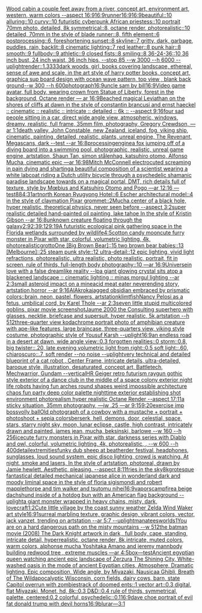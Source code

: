 [Wood cabin a couple feet away from a river, concept art, environment art, western, warm colors --aspect 16:9](https://www.ebank.nz/aiartgenerator?category=Wood%2520cabin%2520a%2520couple%2520feet%2520away%2520from%2520a%2520river%2C%2520concept%2520art%2C%2520environment%2520art%2C%2520western%2C%2520warm%2520colors%2520--aspect%252016%3A9)[16:9](https://www.ebank.nz/aiartgenerator?category=16%3A9)[runner](https://www.ebank.nz/aiartgenerator?category=runner)[16:9](https://www.ebank.nz/aiartgenerator?category=16%3A9)[16:9](https://www.ebank.nz/aiartgenerator?category=16%3A9)[beautiful::10 alluring::10 curvy::10 futuristic cyberpunk African priestess::10 portrait 70mm photo, detailed, 8k symmetrical::8, octane render, photorealistic::10 detailed, 70mm in the style of blade runner::8, fifth element::6 postprocessing::6, foreshortening sunset::8 skyline::7 gritty, dark, garbage, puddles, rain, backlit::8 cinematic lighting::7 red leather::8 punk hair::8 smooth::9 fullbody::9 athletic::9 closed fists::8 smiling::8 36-24-36::10  36 inch bust, 24 inch waist, 36 inch hips, --stop 85 --w 3000 --h 6000 --uplight](https://www.ebank.nz/aiartgenerator?category=beautiful%3A%3A10%2520alluring%3A%3A10%2520curvy%3A%3A10%2520futuristic%2520cyberpunk%2520African%2520priestess%3A%3A10%2520portrait%252070mm%2520photo%2C%2520detailed%2C%25208k%2520symmetrical%3A%3A8%2C%2520octane%2520render%2C%2520photorealistic%3A%3A10%2520detailed%2C%252070mm%2520in%2520the%2520style%2520of%2520blade%2520runner%3A%3A8%2C%2520fifth%2520element%3A%3A6%2520postprocessing%3A%3A6%2C%2520foreshortening%2520sunset%3A%3A8%2520skyline%3A%3A7%2520gritty%2C%2520dark%2C%2520garbage%2C%2520puddles%2C%2520rain%2C%2520backlit%3A%3A8%2520cinematic%2520lighting%3A%3A7%2520red%2520leather%3A%3A8%2520punk%2520hair%3A%3A8%2520smooth%3A%3A9%2520fullbody%3A%3A9%2520athletic%3A%3A9%2520closed%2520fists%3A%3A8%2520smiling%3A%3A8%252036-24-36%3A%3A10%2520%252036%2520inch%2520bust%2C%252024%2520inch%2520waist%2C%252036%2520inch%2520hips%2C%2520--stop%252085%2520--w%25203000%2520--h%25206000%2520--uplight)[render::1.3333](https://www.ebank.nz/aiartgenerator?category=render%3A%3A1.3333)[dark woods, girl, books covering landscape, ethereal, sense of awe and scale, in the art style of harry potter books, concept art, graphic](https://www.ebank.nz/aiartgenerator?category=dark%2520woods%2C%2520girl%2C%2520books%2520covering%2520landscape%2C%2520ethereal%2C%2520sense%2520of%2520awe%2520and%2520scale%2C%2520in%2520the%2520art%2520style%2520of%2520harry%2520potter%2520books%2C%2520concept%2520art%2C%2520graphic)[a sup board design with ocean wave pattern, top view , blank back ground--w 300 --h 600](https://www.ebank.nz/aiartgenerator?category=a%2520sup%2520board%2520design%2520with%2520ocean%2520wave%2520pattern%2C%2520top%2520view%2520%2C%2520blank%2520back%2520ground--w%2520300%2520--h%2520600)[photograph](https://www.ebank.nz/aiartgenerator?category=photograph)[16:9](https://www.ebank.nz/aiartgenerator?category=16%3A9)[uncle sam by bill](https://www.ebank.nz/aiartgenerator?category=uncle%2520sam%2520by%2520bill)[16:9](https://www.ebank.nz/aiartgenerator?category=16%3A9)[Video game avatar, full body, wearing crown from Statue of Liberty, forest in the background, Octane render — ar 16:9](https://www.ebank.nz/aiartgenerator?category=Video%2520game%2520avatar%2C%2520full%2520body%2C%2520wearing%2520crown%2520from%2520Statue%2520of%2520Liberty%2C%2520forest%2520in%2520the%2520background%2C%2520Octane%2520render%2520%E2%80%94%2520ar%252016%3A9)[Beached magical Leviathan  on the shores of cliffs at dawn in the style of constantin brancusi and ernst haeckel :: cinematic :: realistic :: intricate :: detailed :: 6k :: --aspect 9:16](https://www.ebank.nz/aiartgenerator?category=Beached%2520magical%2520Leviathan%2520%2520on%2520the%2520shores%2520of%2520cliffs%2520at%2520dawn%2520in%2520the%2520style%2520of%2520constantin%2520brancusi%2520and%2520ernst%2520haeckel%2520%3A%3A%2520cinematic%2520%3A%3A%2520realistic%2520%3A%3A%2520intricate%2520%3A%3A%2520detailed%2520%3A%3A%25206k%2520%3A%3A%2520--aspect%25209%3A16)[four sad people sitting in a car, direct wide angle view, atmospheric, windows, dreamy, realistic, full frame, 35mm film, photography, Gregory Crewdson, —ar 1:1](https://www.ebank.nz/aiartgenerator?category=four%2520sad%2520people%2520sitting%2520in%2520a%2520car%2C%2520direct%2520wide%2520angle%2520view%2C%2520atmospheric%2C%2520windows%2C%2520dreamy%2C%2520realistic%2C%2520full%2520frame%2C%252035mm%2520film%2C%2520photography%2C%2520Gregory%2520Crewdson%2C%2520%E2%80%94ar%25201%3A1)[death valley, John Constable, new Zealand, iceland, fog, viking ship, cinematic, painting, detailed, realistic, plants, unreal engine, The Revenant, Megascans, dark --test --ar 16:8](https://www.ebank.nz/aiartgenerator?category=death%2520valley%2C%2520John%2520Constable%2C%2520new%2520Zealand%2C%2520iceland%2C%2520fog%2C%2520viking%2520ship%2C%2520cinematic%2C%2520painting%2C%2520detailed%2C%2520realistic%2C%2520plants%2C%2520unreal%2520engine%2C%2520The%2520Revenant%2C%2520Megascans%2C%2520dark%2520--test%2520--ar%252016%3A8)[processing](https://www.ebank.nz/aiartgenerator?category=processing)[engine](https://www.ebank.nz/aiartgenerator?category=engine)[a fox jumping off of a diving board into a swimming pool, photographic, realistic, unreal game engine, artstation, Shaun Tan, simon stålenhag, katsuhiro otomo, Alfonso Mucha, cinematic epic —ar 16:9](https://www.ebank.nz/aiartgenerator?category=a%2520fox%2520jumping%2520off%2520of%2520a%2520diving%2520board%2520into%2520a%2520swimming%2520pool%2C%2520photographic%2C%2520realistic%2C%2520unreal%2520game%2520engine%2C%2520artstation%2C%2520Shaun%2520Tan%2C%2520simon%2520st%C3%A5lenhag%2C%2520katsuhiro%2520otomo%2C%2520Alfonso%2520Mucha%2C%2520cinematic%2520epic%2520%E2%80%94ar%252016%3A9)[8](https://www.ebank.nz/aiartgenerator?category=8)[Mitch McConnell electrocuted screaming in pain dying and sharting](https://www.ebank.nz/aiartgenerator?category=Mitch%2520McConnell%2520electrocuted%2520screaming%2520in%2520pain%2520dying%2520and%2520sharting)[a beautiful composition of a scientist wearing a white labcoat riding a Dutch utility bicycle through a psychedelic shamanic paradise landscape towards on a magical portal, DMT,  rich details full of texture, style by Mœbius and Katsuhiro Otomo and Pogo —ar 12:16 —test](https://www.ebank.nz/aiartgenerator?category=a%2520beautiful%2520composition%2520of%2520a%2520scientist%2520wearing%2520a%2520white%2520labcoat%2520riding%2520a%2520Dutch%2520utility%2520bicycle%2520through%2520a%2520psychedelic%2520shamanic%2520paradise%2520landscape%2520towards%2520on%2520a%2520magical%2520portal%2C%2520DMT%2C%2520%2520rich%2520details%2520full%2520of%2520texture%2C%2520style%2520by%2520M%C5%93bius%2520and%2520Katsuhiro%2520Otomo%2520and%2520Pogo%2520%E2%80%94ar%252012%3A16%2520%E2%80%94test)[88](https://www.ebank.nz/aiartgenerator?category=88)[4:3](https://www.ebank.nz/aiartgenerator?category=4%3A3)[1](https://www.ebank.nz/aiartgenerator?category=1)[art](https://www.ebank.nz/aiartgenerator?category=art)[north Korean Ryugyong Hotel::6 Escher architectural model::4 in the style of claymation Pixar grommet::2](https://www.ebank.nz/aiartgenerator?category=north%2520Korean%2520Ryugyong%2520Hotel%3A%3A6%2520Escher%2520architectural%2520model%3A%3A4%2520in%2520the%2520style%2520of%2520claymation%2520Pixar%2520grommet%3A%3A2)[Mucha,](https://www.ebank.nz/aiartgenerator?category=Mucha%2C)[center of a black hole, hyper realistic, theoretical physics, never seen before --aspect 3:2](https://www.ebank.nz/aiartgenerator?category=center%2520of%2520a%2520black%2520hole%2C%2520hyper%2520realistic%2C%2520theoretical%2520physics%2C%2520never%2520seen%2520before%2520--aspect%25203%3A2)[super realistic detailed hand-painted oil painting, lake tahoe In the style of Kristin Gibson --ar 16:8](https://www.ebank.nz/aiartgenerator?category=super%2520realistic%2520detailed%2520hand-painted%2520oil%2520painting%2C%2520lake%2520tahoe%2520In%2520the%2520style%2520of%2520Kristin%2520Gibson%2520--ar%252016%3A8)[unknown creature floating through the galaxy](https://www.ebank.nz/aiartgenerator?category=unknown%2520creature%2520floating%2520through%2520the%2520galaxy)[2:9](https://www.ebank.nz/aiartgenerator?category=2%3A9)[2:3](https://www.ebank.nz/aiartgenerator?category=2%3A3)[9:12](https://www.ebank.nz/aiartgenerator?category=9%3A12)[9:19](https://www.ebank.nz/aiartgenerator?category=9%3A19)[A futuristic ecological pink gathering space in the Florida wetlands surrounded by wildlife](https://www.ebank.nz/aiartgenerator?category=A%2520futuristic%2520ecological%2520pink%2520gathering%2520space%2520in%2520the%2520Florida%2520wetlands%2520surrounded%2520by%2520wildlife)[4:5](https://www.ebank.nz/aiartgenerator?category=4%3A5)[cotton candy moon](https://www.ebank.nz/aiartgenerator?category=cotton%2520candy%2520moon)[cute furry monster in Pixar with star, colorful, volumetric lighting, 4k, photorealistic](https://www.ebank.nz/aiartgenerator?category=cute%2520furry%2520monster%2520in%2520Pixar%2520with%2520star%2C%2520colorful%2C%2520volumetric%2520lighting%2C%25204k%2C%2520photorealistic)[grotto](https://www.ebank.nz/aiartgenerator?category=grotto)[One [Big Brown Bear]::15 two brown bear babies::13 [Melbourne]::25 steam punk style::12 ultra-detail::12 epic lighting, vivid light refractions, photorealistic, ultra realistic, photo realistic, portrait, fit in screen, rule of thirds, full-length body photography::10 —ar 16:9](https://www.ebank.nz/aiartgenerator?category=One%2520%5BBig%2520Brown%2520Bear%5D%3A%3A15%2520two%2520brown%2520bear%2520babies%3A%3A13%2520%5BMelbourne%5D%3A%3A25%2520steam%2520punk%2520style%3A%3A12%2520ultra-detail%3A%3A12%2520epic%2520lighting%2C%2520vivid%2520light%2520refractions%2C%2520photorealistic%2C%2520ultra%2520realistic%2C%2520photo%2520realistic%2C%2520portrait%2C%2520fit%2520in%2520screen%2C%2520rule%2520of%2520thirds%2C%2520full-length%2520body%2520photography%3A%3A10%2520%E2%80%94ar%252016%3A9)[Universe](https://www.ebank.nz/aiartgenerator?category=Universe)[in love with a false dreamlike reality --lp](https://www.ebank.nz/aiartgenerator?category=in%2520love%2520with%2520a%2520false%2520dreamlike%2520reality%2520--lp)[a giant glowing crystal sits atop a blackened landscape :: cinematic lighting :: minas morgul lighting --ar 2:3](https://www.ebank.nz/aiartgenerator?category=a%2520giant%2520glowing%2520crystal%2520sits%2520atop%2520a%2520blackened%2520landscape%2520%3A%3A%2520cinematic%2520lighting%2520%3A%3A%2520minas%2520morgul%2520lighting%2520--ar%25202%3A3)[small asteroid impact on a mine](https://www.ebank.nz/aiartgenerator?category=small%2520asteroid%2520impact%2520on%2520a%2520mine)[acid meat eater neverending story, artstation,horror --ar 9:16](https://www.ebank.nz/aiartgenerator?category=acid%2520meat%2520eater%2520neverending%2520story%2C%2520artstation%2Chorror%2520--ar%25209%3A16)[AlAkroka](https://www.ebank.nz/aiartgenerator?category=AlAkroka)[jagged obsidian embraced by prismatic colors::](https://www.ebank.nz/aiartgenerator?category=jagged%2520obsidian%2520embraced%2520by%2520prismatic%2520colors%3A%3A)[brain, neon, pastel, flowers, artstation](https://www.ebank.nz/aiartgenerator?category=brain%2C%2520neon%2C%2520pastel%2C%2520flowers%2C%2520artstation)[klimt](https://www.ebank.nz/aiartgenerator?category=klimt)[fish](https://www.ebank.nz/aiartgenerator?category=fish)[Nancy Pelosi as a fetus, umbilical cord, by Karel Thole  --ar 2:3](https://www.ebank.nz/aiartgenerator?category=Nancy%2520Pelosi%2520as%2520a%2520fetus%2C%2520umbilical%2520cord%2C%2520by%2520Karel%2520Thole%2520%2520--ar%25202%3A3)[seven little stupid multicolored goblins, pixar movie screenshot](https://www.ebank.nz/aiartgenerator?category=seven%2520little%2520stupid%2520multicolored%2520goblins%2C%2520pixar%2520movie%2520screenshot)[Jaume 2000 the Consulting superhero with glasses, necktie, briefcase and supersuit. hyper realistic, 5k,artstation --h 512](https://www.ebank.nz/aiartgenerator?category=Jaume%25202000%2520the%2520Consulting%2520superhero%2520with%2520glasses%2C%2520necktie%2C%2520briefcase%2520and%2520supersuit.%2520hyper%2520realistic%2C%25205k%2Cartstation%2520--h%2520512)[three-quarter view kodachrome portrait photo of amphibian creature with ape-like features, large braincase, three-quarters view, viking style costume, photographic style of Yousuf Karsh --uplight](https://www.ebank.nz/aiartgenerator?category=three-quarter%2520view%2520kodachrome%2520portrait%2520photo%2520of%2520amphibian%2520creature%2520with%2520ape-like%2520features%2C%2520large%2520braincase%2C%2520three-quarters%2520view%2C%2520viking%2520style%2520costume%2C%2520photographic%2520style%2520of%2520Yousuf%2520Karsh%2520--uplight)[16:9](https://www.ebank.nz/aiartgenerator?category=16%3A9)[an endless road in a desert at dawn, wide angle view::0.3 forgotten realities::0 storm::0.8, big twister::.20, late evening volumetric light from right::0.5 soft light::.60, chiaroscuro::.7, soft render --no noise  --uplight](https://www.ebank.nz/aiartgenerator?category=an%2520endless%2520road%2520in%2520a%2520desert%2520at%2520dawn%2C%2520wide%2520angle%2520view%3A%3A0.3%2520forgotten%2520realities%3A%3A0%2520storm%3A%3A0.8%2C%2520big%2520twister%3A%3A.20%2C%2520late%2520evening%2520volumetric%2520light%2520from%2520right%3A%3A0.5%2520soft%2520light%3A%3A.60%2C%2520chiaroscuro%3A%3A.7%2C%2520soft%2520render%2520--no%2520noise%2520%2520--uplight)[very technical and detailed blueprint of a cat robot , Center Frame, intricate details, ultra-detailed, baroque style, illustration, desaturated, concept art, Battletech, Mechwarrior, Gundam --vertical](https://www.ebank.nz/aiartgenerator?category=very%2520technical%2520and%2520detailed%2520blueprint%2520of%2520a%2520cat%2520robot%2520%2C%2520Center%2520Frame%2C%2520intricate%2520details%2C%2520ultra-detailed%2C%2520baroque%2520style%2C%2520illustration%2C%2520desaturated%2C%2520concept%2520art%2C%2520Battletech%2C%2520Mechwarrior%2C%2520Gundam%2520--vertical)[HR Geiger retro futurism raygun gothic style exterior of a dance club in the middle of a space colony exterior night life robots having fun arches round shapes weird impossible architecture chaos fun party deep color palette nighttime exterior establishing shot environment photorealism hyper realistic Octane Render --aspect 17:11](https://www.ebank.nz/aiartgenerator?category=HR%2520Geiger%2520retro%2520futurism%2520raygun%2520gothic%2520style%2520exterior%2520of%2520a%2520dance%2520club%2520in%2520the%2520middle%2520of%2520a%2520space%2520colony%2520exterior%2520night%2520life%2520robots%2520having%2520fun%2520arches%2520round%2520shapes%2520weird%2520impossible%2520architecture%2520chaos%2520fun%2520party%2520deep%2520color%2520palette%2520nighttime%2520exterior%2520establishing%2520shot%2520environment%2520photorealism%2520hyper%2520realistic%2520Octane%2520Render%2520--aspect%252017%3A11)[a sticky situation, 35mm photography, —iw .25 —ar 9:15](https://www.ebank.nz/aiartgenerator?category=a%2520sticky%2520situation%2C%252035mm%2520photography%2C%2520%E2%80%94iw%2520.25%2520%E2%80%94ar%25209%3A15)[9:20](https://www.ebank.nz/aiartgenerator?category=9%3A20)[exercise imp boss](https://www.ebank.nz/aiartgenerator?category=exercise%2520imp%2520boss)[volly ball](https://www.ebank.nz/aiartgenerator?category=volly%2520ball)[Old photograph of a cowboy with a mustache + portrait + photoshoot + sepia colors](https://www.ebank.nz/aiartgenerator?category=Old%2520photograph%2520of%2520a%2520cowboy%2520with%2520a%2520mustache%2520%2B%2520portrait%2520%2B%2520photoshoot%2520%2B%2520sepia%2520colors)[berserk, hell, demons, door, celestial, space, stars, starry night sky, moon, lunar eclipse, castle, high contrast, intricately drawn and painted, james jean, mucha, beksinski, barlowe --w 160 --h 256](https://www.ebank.nz/aiartgenerator?category=berserk%2C%2520hell%2C%2520demons%2C%2520door%2C%2520celestial%2C%2520space%2C%2520stars%2C%2520starry%2520night%2520sky%2C%2520moon%2C%2520lunar%2520eclipse%2C%2520castle%2C%2520high%2520contrast%2C%2520intricately%2520drawn%2520and%2520painted%2C%2520james%2520jean%2C%2520mucha%2C%2520beksinski%2C%2520barlowe%2520--w%2520160%2520--h%2520256)[ice](https://www.ebank.nz/aiartgenerator?category=ice)[cute furry monsters in Pixar with star, darkness series with Diablo and owl, colorful, volumetric lighting, 4k, photorealistic, , --w 600 --h 400](https://www.ebank.nz/aiartgenerator?category=cute%2520furry%2520monsters%2520in%2520Pixar%2520with%2520star%2C%2520darkness%2520series%2520with%2520Diablo%2520and%2520owl%2C%2520colorful%2C%2520volumetric%2520lighting%2C%25204k%2C%2520photorealistic%2C%2520%2C%2520--w%2520600%2520--h%2520400)[detail](https://www.ebank.nz/aiartgenerator?category=detail)[extremities](https://www.ebank.nz/aiartgenerator?category=extremities)[funky dub sheep at beatherder festival, headphones, sunglasses, loud sound system, epic disco lighting, crowd is watching. At night, smoke and  lasers,  In the style of artstation, photoreal, drawn by Jamie hewlett, Aesthetic, pleasing. --aspect 8:11](https://www.ebank.nz/aiartgenerator?category=funky%2520dub%2520sheep%2520at%2520beatherder%2520festival%2C%2520headphones%2C%2520sunglasses%2C%2520loud%2520sound%2520system%2C%2520epic%2520disco%2520lighting%2C%2520crowd%2520is%2520watching.%2520At%2520night%2C%2520smoke%2520and%2520%2520lasers%2C%2520%2520In%2520the%2520style%2520of%2520artstation%2C%2520photoreal%2C%2520drawn%2520by%2520Jamie%2520hewlett%2C%2520Aesthetic%2C%2520pleasing.%2520--aspect%25208%3A11)[fries in the sky](https://www.ebank.nz/aiartgenerator?category=fries%2520in%2520the%2520sky)[8k](https://www.ebank.nz/aiartgenerator?category=8k)[grotesque fantastical detailed mechanical japanese alice in wonderland dark and moody liminal space in the style of floria sigismondi and robert mapplethorpe and tim walker and tsutomu nihei](https://www.ebank.nz/aiartgenerator?category=grotesque%2520fantastical%2520detailed%2520mechanical%2520japanese%2520alice%2520in%2520wonderland%2520dark%2520and%2520moody%2520liminal%2520space%2520in%2520the%2520style%2520of%2520floria%2520sigismondi%2520and%2520robert%2520mapplethorpe%2520and%2520tim%2520walker%2520and%2520tsutomu%2520nihei)[16:9](https://www.ebank.nz/aiartgenerator?category=16%3A9)[vapors](https://www.ebank.nz/aiartgenerator?category=vapors)[campfire](https://www.ebank.nz/aiartgenerator?category=campfire)[a beige dachshund inside of a hotdog bun with an American flag background --uplight](https://www.ebank.nz/aiartgenerator?category=a%2520beige%2520dachshund%2520inside%2520of%2520a%2520hotdog%2520bun%2520with%2520an%2520American%2520flag%2520background%2520--uplight)[a giant monster wrapped in heavy chains, misty, dark, lovecraft](https://www.ebank.nz/aiartgenerator?category=a%2520giant%2520monster%2520wrapped%2520in%2520heavy%2520chains%2C%2520misty%2C%2520dark%2C%2520lovecraft)[1:2](https://www.ebank.nz/aiartgenerator?category=1%3A2)[Cute little village by the coast sunny weather Zelda Wind Waker art style](https://www.ebank.nz/aiartgenerator?category=Cute%2520little%2520village%2520by%2520the%2520coast%2520sunny%2520weather%2520Zelda%2520Wind%2520Waker%2520art%2520style)[16:9](https://www.ebank.nz/aiartgenerator?category=16%3A9)[1](https://www.ebank.nz/aiartgenerator?category=1)[surreal marbling texture, graphic design, vibrant colors, vector, jack vanzet, trending on artstation --ar 5:7 --uplight](https://www.ebank.nz/aiartgenerator?category=surreal%2520marbling%2520texture%2C%2520graphic%2520design%2C%2520vibrant%2520colors%2C%2520vector%2C%2520jack%2520vanzet%2C%2520trending%2520on%2520artstation%2520--ar%25205%3A7%2520--uplight)[manatees](https://www.ebank.nz/aiartgenerator?category=manatees)[worlds](https://www.ebank.nz/aiartgenerator?category=worlds)[1](https://www.ebank.nz/aiartgenerator?category=1)[You are on a hard dangerous path on the misty mountains --w 512](https://www.ebank.nz/aiartgenerator?category=You%2520are%2520on%2520a%2520hard%2520dangerous%2520path%2520on%2520the%2520misty%2520mountains%2520--w%2520512)[the batman movie (2008) The Dark Knight artwork in dark,, full body, cape, standing, intricate detail, hyperrealistic, octane render, 8k,intricate, muted colors, warm colors, alphonse mucha Yoshitaka Amano and jeremy mann](https://www.ebank.nz/aiartgenerator?category=the%2520batman%2520movie%2520%282008%29%2520The%2520Dark%2520Knight%2520artwork%2520in%2520dark%2C%2C%2520full%2520body%2C%2520cape%2C%2520standing%2C%2520intricate%2520detail%2C%2520hyperrealistic%2C%2520octane%2520render%2C%25208k%2Cintricate%2C%2520muted%2520colors%2C%2520warm%2520colors%2C%2520alphonse%2520mucha%2520Yoshitaka%2520Amano%2520and%2520jeremy%2520mann)[body building redwood tree , extreme muscles —ar 4:5](https://www.ebank.nz/aiartgenerator?category=body%2520building%2520redwood%2520tree%2520%2C%2520extreme%2520muscles%2520%E2%80%94ar%25204%3A5)[box](https://www.ebank.nz/aiartgenerator?category=box)[—test](https://www.ebank.nz/aiartgenerator?category=%E2%80%94test)[Ancient egyptian queen watching ancient epic landscape of Zerzura The Shining City, White-washed oasis in the mode of ancient Egyptian cities, Atmosphere, Dramatic lighting, Epic composition, Wide angle, by Miyazaki, Nausicaa Ghibli, Breath of The Wild](https://www.ebank.nz/aiartgenerator?category=Ancient%2520egyptian%2520queen%2520watching%2520ancient%2520epic%2520landscape%2520of%2520Zerzura%2520The%2520Shining%2520City%2C%2520White-washed%2520oasis%2520in%2520the%2520mode%2520of%2520ancient%2520Egyptian%2520cities%2C%2520Atmosphere%2C%2520Dramatic%2520lighting%2C%2520Epic%2520composition%2C%2520Wide%2520angle%2C%2520by%2520Miyazaki%2C%2520Nausicaa%2520Ghibli%2C%2520Breath%2520of%2520The%2520Wild)[apocalyptic Wisconsin, corn fields, dairy cows, barn, state Capitol overrun with zombies](https://www.ebank.nz/aiartgenerator?category=apocalyptic%2520Wisconsin%2C%2520corn%2520fields%2C%2520dairy%2520cows%2C%2520barn%2C%2520state%2520Capitol%2520overrun%2520with%2520zombies)[track of doomed ents::1 vector art::0.3 digital, flat Miyazaki, Monet, hd, 8k::0.3 D&D::0.4 rule of thirds, symmetrical, palette, centered:0.2 colorful, psychedelic::0.1](https://www.ebank.nz/aiartgenerator?category=track%2520of%2520doomed%2520ents%3A%3A1%2520vector%2520art%3A%3A0.3%2520digital%2C%2520flat%2520Miyazaki%2C%2520Monet%2C%2520hd%2C%25208k%3A%3A0.3%2520D%26D%3A%3A0.4%2520rule%2520of%2520thirds%2C%2520symmetrical%2C%2520palette%2C%2520centered%3A0.2%2520colorful%2C%2520psychedelic%3A%3A0.1)[16:9](https://www.ebank.nz/aiartgenerator?category=16%3A9)[dave choe portrait of evil fat donald trump with devil horns](https://www.ebank.nz/aiartgenerator?category=dave%2520choe%2520portrait%2520of%2520evil%2520fat%2520donald%2520trump%2520with%2520devil%2520horns)[16:9](https://www.ebank.nz/aiartgenerator?category=16%3A9)[blur](https://www.ebank.nz/aiartgenerator?category=blur)[ar—3:1](https://www.ebank.nz/aiartgenerator?category=ar%E2%80%943%3A1)